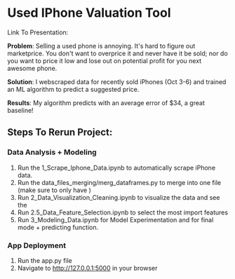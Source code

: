# Used IPhone Valuation Tool

Link To Presentation:

**Problem**: Selling a used phone is annoying. It's hard to figure out marketprice. You don't want to overprice it and never have it be sold; nor do you want to price it low and lose out on potential profit for you next awesome phone.

**Solution**: I webscraped data for recently sold iPhones (Oct 3-6) and trained an ML algorithm to predict a suggested price.

**Results**: My algorithm predicts with an average error of $34, a great baseline!

## Steps To Rerun Project:

### Data Analysis + Modeling

1) Run the 1_Scrape_Iphone_Data.ipynb to automatically scrape iPhone data.
2) Run the data_files_merging/merg_dataframes.py to merge into one file (make sure to only have )
3) Run 2_Data_Visualization_Cleaning.ipynb to visualize the data and see the
4) Run 2.5_Data_Feature_Selection.ipynb to select the most import features
5) Run 3_Modeling_Data.ipynb for Model Experimentation and for final mode + predicting function.

### App Deployment

1) Run the app.py file
2) Navigate to http://127.0.0.1:5000 in your browser

